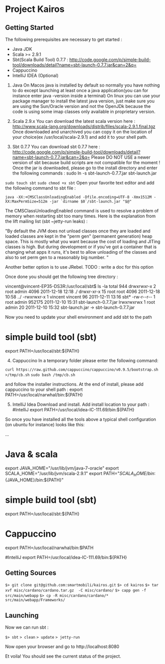 Project Kairos
==============

Getting Started
---------------
The following prerequisites are necessary to get started :

* Java JDK
* Scala >= 2.9.1
* Sbt(Scala Build Tool) 0.7.7 : http://code.google.com/p/simple-build-tool/downloads/detail?name=sbt-launch-0.7.7.jar&can=2&q=
* Cappuccino
* IntelliJ IDEA (Optional)

1) Java 
On Macos java is installed by default so normally you have nothing to do except launching at least once a java application(you can for instance enter java -version inside a terminal)
On linux you can use your package manager to install the latest java version, just make sure you are
using the Sun/Oracle version and not the OpenJDk because the code is using some imap classes only
available in proprietary version.

2) Scala 2.9.x
You can download the latest scala version here : http://www.scala-lang.org/downloads/distrib/files/scala-2.9.1.final.tgz
Once downloaded and unarchived you can copy it on the location of your choice(ex /usr/local/scala-2.9.1) and add it to your shell path.

3) Sbt 0.7.7
You can download sbt 0.7.7 here : http://code.google.com/p/simple-build-tool/downloads/detail?name=sbt-launch-0.7.7.jar&can=2&q=
Please DO NOT USE a newer version of sbt because build scripts are not compatible for the moment !
Once the jar is downloaded, please go to the install directory and enter the following commands :
sudo ln -s sbt-launch-0.7.7.jar sbt-launch.jar

`sudo touch sbt`
`sudo chmod +x sbt`
Open your favorite text editor and add the following command to sbt file :

    java -XX:+CMSClassUnloadingEnabled -Dfile.encoding=UTF-8 -Xmx1512M -XX:MaxPermSize=512m -jar `dirname $0`/sbt-launch.jar "$@"

The CMSClassUnloadingEnabled command is used to resolve a problem of memory when restarting sbt too many times.
Here is the explanation from the lift mailing list (sbt ~jetty-run leaks) :

"By default the JVM does not unload classes once they are loaded and loaded 
classes are kept in the "perm gen" (permanent generation) heap space.  This 
is mostly what you want because the cost of loading and JITing classes is 
high.  But during development or if you've got a container that is changing 
what apps it runs, it's best to allow unloading of the classes and also to 
set perm gen to a reasonably big number. "

Another better option is to use JRebel. TODO : write a doc for this option 

Once done you should get the following tree directory :

vincent@vincent-EP35-DS3R:/usr/local/sbt$ ls -la
total 944
drwxrwxr-x  2 root    admin     4096 2011-12-18 12:18 ./
drwxr-xr-x 15 root    root      4096 2011-12-18 10:58 ../
-rwxrwxr-x  1 vincent vincent     96 2011-12-11 13:16 sbt*
-rw-r--r--  1 root    admin   952175 2011-12-10 15:31 sbt-launch-0.7.7.jar
lrwxrwxrwx  1 root    admin       20 2011-12-10 15:32 sbt-launch.jar -> sbt-launch-0.7.7.jar

Now you need to update your shell environment and add sbt to the path
# simple build tool (sbt)
export PATH=/usr/local/sbt:${PATH}

4) Cappuccino
In a temporary folder please enter the following command:

`curl https://raw.github.com/cappuccino/cappuccino/v0.9.5/bootstrap.sh >/tmp/cb.sh`
`sudo bash /tmp/cb.sh`

and follow the installer instructions.
At the end of install, please add cappuccino to your shell path :
export PATH=/usr/local/narwhal/bin:${PATH}

5) IntelliJ Idea
Download and install.
Add install location to your path :
#IntelliJ
export PATH=/usr/local/idea-IC-111.69/bin:${PATH}



So once you have installed all the tools above 
a typical shell configuration (on ubuntu for instance) looks like this:

...

# Java & scala
export JAVA_HOME="/usr/lib/jvm/java-7-oracle"
export SCALA_HOME="/usr/lib/jvm/scala-2.9.1"
export PATH="${SCALA_HOME}/bin:${JAVA_HOME}/bin:${PATH}"

# simple build tool (sbt)
export PATH=/usr/local/sbt:${PATH}

# Cappuccino
export PATH=/usr/local/narwhal/bin:$PATH

#IntelliJ
export PATH=/usr/local/idea-IC-111.69/bin:${PATH}

Getting Sources
---------------

`$> git clone git@github.com:smartmobili/kairos.git`
`$> cd kairos`
`$> tar xvf misc/cardano/cardano.tar.gz  -C misc/cardano/`
`$> capp gen -f src/main/webapp`
`$> cp -R misc/cardano/cardano/* src/main/webapp/Frameworks/`



Launching
---------------

Now we can run sbt :

`$> sbt`
`> clean`
`> update`
`> jetty-run`

Now open your browser and go to http://localhost:8080

Et voila! You should see the current status of the project.

